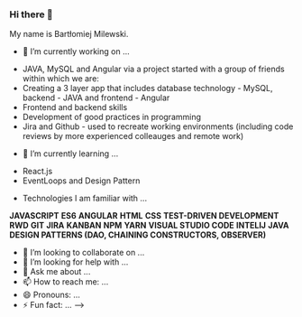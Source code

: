 ### Hi there 👋

My name is Bartłomiej Milewski.

- 🔭 I’m currently working on ...

* JAVA, MySQL and Angular via a project started with a group of friends within which we are:
* Creating a 3 layer app that includes database technology - MySQL, backend - JAVA and frontend - Angular
* Frontend and backend skills
* Development of good practices in programming
* Jira and Github - used to recreate working environments (including code reviews by more experienced colleauges and remote work)

- 🌱 I’m currently learning ...

* React.js
* EventLoops and Design Pattern

- Technologies I am familiar with ...

**JAVASCRIPT**
**ES6**
**ANGULAR**
**HTML**
**CSS**
**TEST-DRIVEN DEVELOPMENT**
**RWD**
**GIT**
**JIRA**
**KANBAN**
**NPM**
**YARN**
**VISUAL STUDIO CODE**
**INTELIJ**
**JAVA**
**DESIGN PATTERNS (DAO, CHAINING CONSTRUCTORS, OBSERVER)**



- 👯 I’m looking to collaborate on ...
- 🤔 I’m looking for help with ...
- 💬 Ask me about ...
- 📫 How to reach me: ...
- 😄 Pronouns: ...
- ⚡ Fun fact: ...
-->
